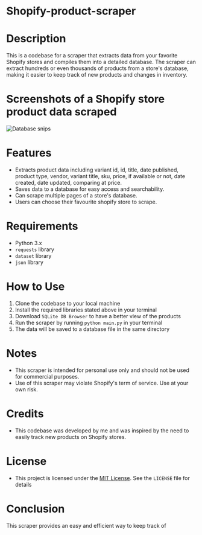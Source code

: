# Shopify-product-scraper

# Description
This is a codebase for a scraper that extracts data from your favorite Shopify stores and compiles them into a detailed database. The scraper can extract hundreds or even thousands of products from a store's database, making it easier to keep track of new products and changes in inventory.

# Screenshots of a Shopify store product data scraped
 ![Database snips](https://user-images.githubusercontent.com/95959056/204161785-20630f26-ade6-4f07-9b0c-eef0607a7d96.PNG)

# Features
- Extracts product data including variant id, id, title, date published, product type, vendor, variant title, sku, price, if available or not, date created, date updated, comparing at price.
- Saves data to a database for easy access and searchability.
- Can scrape multiple pages of a store's database.
- Users can choose their favourite shopify store to scrape.

# Requirements
- Python 3.x
- `requests` library
- `dataset` library
- `json` library

# How to Use
1. Clone the codebase to your local machine
2. Install the required libraries stated above in your terminal
3. Download `SQLite DB Browser` to have a better view of the products
4. Run the scraper by running `python main.py` in your terminal
5. The data will be saved to a database file in the same directory

# Notes
- This scraper is intended for personal use only and should not be used for commercial purposes.
- Use of this scraper may violate Shopify's term of service. Use at your own risk.

# Credits
- This codebase was developed by me and was inspired by the need to easily track new products on Shopify stores.

# License
- This project is licensed under the [MIT License](LICENSE). See the `LICENSE` file for details

# Conclusion
This scraper provides an easy and efficient way to keep track of
